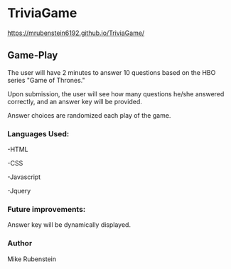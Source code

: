 # TriviaGame

https://mrubenstein6192.github.io/TriviaGame/

## Game-Play

The user will have 2 minutes to answer 10 questions based on the HBO series "Game of Thrones."

Upon submission, the user will see how many questions he/she answered correctly, and an answer key will be provided.

Answer choices are randomized each play of the game.  

### Languages Used:
-HTML

-CSS

-Javascript

-Jquery

### Future improvements:

Answer key will be dynamically displayed.


### Author
Mike Rubenstein
